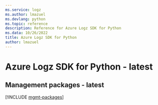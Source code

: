```yaml
---
ms.service: logz
ms.author: lmazuel
ms.devlang: python
ms.topic: reference
description: Reference for Azure Logz SDK for Python
ms.data: 10/26/2022
title: Azure Logz SDK for Python
author: lmazuel
---
```

# Azure Logz SDK for Python - latest

## Management packages - latest
[!INCLUDE [mgmt-packages](logz-mgmt-index.md)]